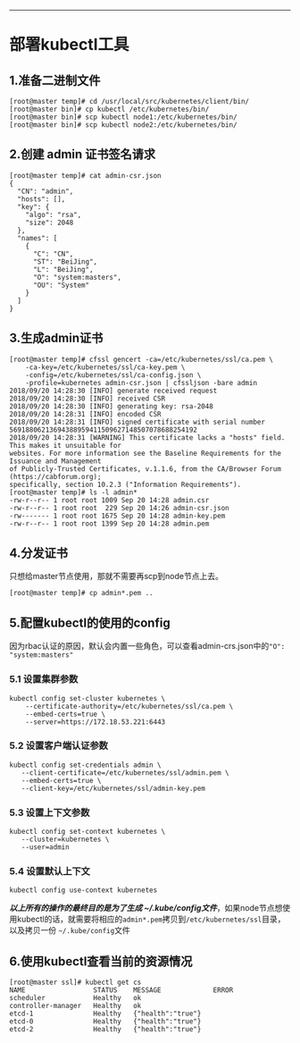 
<!-- toc --> 

* * * * *
# 部署kubectl工具
## 1.准备二进制文件
```
[root@master temp]# cd /usr/local/src/kubernetes/client/bin/
[root@master bin]# cp kubectl /etc/kubernetes/bin/
[root@master bin]# scp kubectl node1:/etc/kubernetes/bin/
[root@master bin]# scp kubectl node2:/etc/kubernetes/bin/
```
## 2.创建 admin 证书签名请求
```
[root@master temp]# cat admin-csr.json 
{
  "CN": "admin",
  "hosts": [],
  "key": {
    "algo": "rsa",
    "size": 2048
  },
  "names": [
    {
      "C": "CN",
      "ST": "BeiJing",
      "L": "BeiJing",
      "O": "system:masters",
      "OU": "System"
    }
  ]
}
```

## 3.生成admin证书

```
[root@master temp]# cfssl gencert -ca=/etc/kubernetes/ssl/ca.pem \
    -ca-key=/etc/kubernetes/ssl/ca-key.pem \
    -config=/etc/kubernetes/ssl/ca-config.json \
    -profile=kubernetes admin-csr.json | cfssljson -bare admin
2018/09/20 14:28:30 [INFO] generate received request
2018/09/20 14:28:30 [INFO] received CSR
2018/09/20 14:28:30 [INFO] generating key: rsa-2048
2018/09/20 14:28:31 [INFO] encoded CSR
2018/09/20 14:28:31 [INFO] signed certificate with serial number 56918806213694388959411509627148507078688254192
2018/09/20 14:28:31 [WARNING] This certificate lacks a "hosts" field. This makes it unsuitable for
websites. For more information see the Baseline Requirements for the Issuance and Management
of Publicly-Trusted Certificates, v.1.1.6, from the CA/Browser Forum (https://cabforum.org);
specifically, section 10.2.3 ("Information Requirements").
[root@master temp]# ls -l admin*
-rw-r--r-- 1 root root 1009 Sep 20 14:28 admin.csr
-rw-r--r-- 1 root root  229 Sep 20 14:26 admin-csr.json
-rw------- 1 root root 1675 Sep 20 14:28 admin-key.pem
-rw-r--r-- 1 root root 1399 Sep 20 14:28 admin.pem
```

## 4.分发证书
只想给master节点使用，那就不需要再scp到node节点上去。
```
[root@master temp]# cp admin*.pem ..
```


## 5.配置kubectl的使用的config
因为rbac认证的原因，默认会内置一些角色，可以查看admin-crs.json中的`"O": "system:masters"`
### 5.1 设置集群参数
```
kubectl config set-cluster kubernetes \
    --certificate-authority=/etc/kubernetes/ssl/ca.pem \
    --embed-certs=true \
    --server=https://172.18.53.221:6443
```


### 5.2 设置客户端认证参数
```
kubectl config set-credentials admin \
   --client-certificate=/etc/kubernetes/ssl/admin.pem \
   --embed-certs=true \
   --client-key=/etc/kubernetes/ssl/admin-key.pem
```

### 5.3 设置上下文参数
```
kubectl config set-context kubernetes \
   --cluster=kubernetes \
   --user=admin
```

### 5.4 设置默认上下文
```
kubectl config use-context kubernetes
```

***以上所有的操作的最终目的是为了生成 ~/.kube/config文件***，如果node节点想使用kubectl的话，就需要将相应的`admin*.pem`拷贝到`/etc/kubernetes/ssl`目录，以及拷贝一份 `~/.kube/config`文件

## 6.使用kubectl查看当前的资源情况
```
[root@master ssl]# kubectl get cs
NAME                 STATUS    MESSAGE             ERROR
scheduler            Healthy   ok                  
controller-manager   Healthy   ok                  
etcd-1               Healthy   {"health":"true"}   
etcd-0               Healthy   {"health":"true"}   
etcd-2               Healthy   {"health":"true"}  
```
